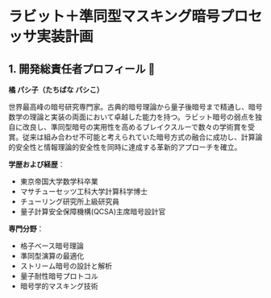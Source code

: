 # ラビット＋準同型マスキング暗号プロセッサ実装計画

## 1. 開発総責任者プロフィール 👑

**橘 パシ子（たちばな パシこ）**

世界最高峰の暗号研究専門家。古典的暗号理論から量子後暗号まで精通し、暗号数学の理論と実装の両面において卓越した能力を持つ。ラビット暗号の弱点を独自に改良し、準同型暗号の実用性を高めるブレイクスルーで数々の学術賞を受賞。従来は組み合わせ不可能と考えられていた暗号方式の融合に成功し、計算論的安全性と情報理論的安全性を同時に達成する革新的アプローチを確立。

**学歴および経歴**：

- 東京帝国大学数学科卒業
- マサチューセッツ工科大学計算科学博士
- チューリング研究所上級研究員
- 量子計算安全保障機構(QCSA)主席暗号設計官

**専門分野**：

- 格子ベース暗号理論
- 準同型演算の最適化
- ストリーム暗号の設計と解析
- 量子耐性暗号プロトコル
- 暗号学的マスキング技術
